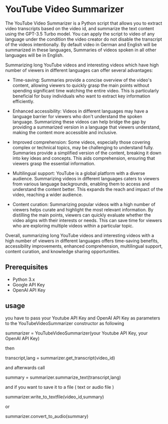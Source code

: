 # YouTube Video Summarizer

The YouTube Video Summarizer is a Python script that allows you to extract video transcripts based on the video id, and summarize the 
text content using the GPT-3.5 Turbo model. You can apply the script to video of any language under the condition the video creator do 
not disable the transcript of the videos intentionally. By default video in German and English will be summarized in these languages, 
Summaries of videos spoken in all other languages will be in English. 


Summarizing long YouTube videos and interesting videos which have high number of viewers in different languages can offer several advantages:

- Time-saving: Summaries provide a concise overview of the video's content, allowing viewers to quickly grasp the main points without 
spending significant time watching the entire video. This is particularly beneficial for busy individuals who want to extract key 
information efficiently.

- Enhanced accessibility: Videos in different languages may have a language barrier for viewers who don't understand the spoken 
language. Summarizing these videos can help bridge the gap by providing a summarized version in a language that viewers understand, 
making the content more accessible and inclusive.

- Improved comprehension: Some videos, especially those covering complex or technical topics, may be challenging to understand fully. 
Summaries provide a simplified version of the content, breaking it down into key ideas and concepts. This aids comprehension, ensuring 
that viewers grasp the essential information.

- Multilingual support: YouTube is a global platform with a diverse audience. Summarizing videos in different languages caters to 
viewers from various language backgrounds, enabling them to access and understand the content better. This expands the reach and impact 
of the video, reaching a wider audience.

- Content curation: Summarizing popular videos with a high number of viewers helps curate and highlight the most relevant information. 
By distilling the main points, viewers can quickly evaluate whether the video aligns with their interests or needs. This can save time 
for viewers who are exploring multiple videos within a particular topic.


Overall, summarizing long YouTube videos and interesting videos with a high number of viewers in different languages offers time-saving 
benefits, accessibility improvements, enhanced comprehension, multilingual support, content curation, and knowledge sharing 
opportunities.

 ## Prerequisites

- Python 3.x
- Google API Key
- OpenAI API Key

## usage 
you have to pass your Youtube API Key and OpenAI API Key as parameters to the YouTubeVideoSummarizer constructor as following

summarizer = YouTubeVideoSummarizer(your Youtube API Key, your OpenAI API Key) 

then 

transcript,lang = summarizer.get_transcript(video_id)

and afterwards call 

summary = summarizer.summarize_text(transcript,lang)

and if you want to save it to a file ( text or audio file ) 

summarizer.write_to_textfile(video_id,summary)

or

summarizer.convert_to_audio(summary)


